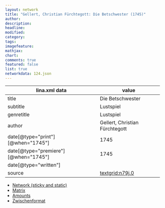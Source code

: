 ```yaml
---
layout: network
title: "Gellert, Christian Fürchtegott: Die Betschwester (1745)"
author:
description:
headline:
modified:
category:
tags:
imagefeature: 
mathjax: 
chart: 
comments: true
featured: false
list: true
networkdata: 124.json
---
```

lina.xml data  | value
------------- | -------------
title|Die Betschwester
subtitle|Lustspiel
genretitle|Lustspiel
author|Gellert, Christian Fürchtegott
date[@type="print"][@when="1745"]|1745
date[@type="premiere"][@when="1745"]|1745
date[@type="written"]|
source|[textgrid:n79j.0](https://textgridlab.org/1.0/tgcrud-public/rest/textgrid:n79j.0/data)



* [Network (sticky and static)](/linas/network124)
* [Matrix](/linas/matrix124)
* [Amounts](/linas/amount124)
* [Zwischenformat](/linas/lina124 )

